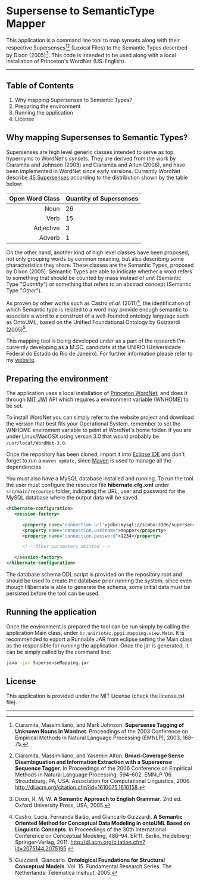Supersense to SemanticType Mapper
=================================

This application is a command line tool to map synsets along with their respective Supersenses[^ciaramita1][^ciaramita2] (Lexical Files) to the Semantic Types described by Dixon (2005)[^dixon]. This code is intended to be used along with a local installation of Princeton's WordNet (US-English).

----------

Table of Contents
-----------------

 1. Why mapping Supersenses to Semantic Types?
 2. Preparing the environment
 3. Running the application
 4. License


Why mapping Supersenses to Semantic Types?
-------------------------------------------

Supersenses are high level generic classes intended to serve as top hypernyms to WordNet's synsets. They are derived from the work by Ciaramita and Johnson (2003) and Ciaramita and Altun (2006), and have been implemented in WordNet since early versions. Currently WordNet describe [45 Supersenses](http://wordnet.princeton.edu/wordnet/man/lexnames.5WN.html) according to the distribution shown by the table below:

Open Word Class  | Quantity of Supersenses
---------------: | :-----
Noun             | 26
Verb             | 15
Adjective        | 3
Adverb           | 1

On the other hand, another kind of high level classes have been proposed, not only grouping words by common meaning, but also describing some characteristics they share. These classes are the Semantic Types, proposed by Dixon (2005). Semantic Types are able to indicate whether a word refers to something that should be counted by mass instead of unit (Semantic Type "*Quantity*") or something that refers to an abstract concept (Semantic Type "*Other*").

As proven by other works such as Castro *et.al.* (2011)[^castro], the identification of which Semantic type is related to a word may provide enough semantic to associate a word to a construct of a well-founded ontology language such as OntoUML, based on the Unified Foundational Ontology by Guizzardi (2005)[^guizzardi].

This mapping tool is being developed under as a part of the research I'm currently developing as a M.SC. candidate at the UNIRIO (Universidade Federal do Estado do Rio de Janeiro). For further information please refer to my [website](http://www.fleao.com.br).


Preparing the environment
--------------------------

The application uses a local installation of [Princeton WordNet](http://wordnet.princeton.edu/), and does it through [MIT JWI](http://projects.csail.mit.edu/jwi/) API which requires  a environment variable (WNHOME) to be set.

To install WordNet you can simply refer to the website project and download the version that best fits your Operational System. remember to set the WNHOME enviroment variable to point at WordNet's home folder. if you are under Linux/MacOSX using verson 3.0 that would probably be `/usr/local/WordNet-3.0`.

Once the repository has been cloned, import it into [Eclipse IDE](https://www.eclipse.org/) and don't forget to run a `maven update`, since [Maven](https://maven.apache.org/) is used to manage all the dependencies.

You must also have a MySQL database installed and running. To run the tool the user must configure the resource file **hibernate.cfg.xml** under `src/main/resources` folder, indicating the URL, user and password for the MySQL database where the output data will be saved.

```xml
<hibernate-configuration>
   <session-factory>

      <property name="connection.url">jdbc:mysql://simba:3306/supersense_mapping</property>
      <property name="connection.username">mapper</property>
      <property name="connection.password">1234</property>

      <!-- Other parameters omitted -->

   </session-factory>
</hibernate-configuration>

```

The database schema DDL script is provided on the repository root and should be used to create the database prior running the system, since even though Hibernate is able to generate the schema, some initial data must be persisted before the tool can be used.




Running the application
------------------------

Once the environment is prepared the tool can be run simply by calling the application Main class, under `br.uniriotec.ppgi.mapping.view.Main`. It is recommended to export a Runnable JAR from eclipse setting the Main class as the responsible for running the application. Once the jar is generated, it can be simply called by the command line:

```sh
java -jar SupersenseMapping.jar
```


License
-------

This application is provided under the MIT License (check the license.txt file).


------


  [^ciaramita1]: Ciaramita, Massimiliano, and Mark Johnson. **Supersense Tagging of Unknown Nouns in Wordnet**. Proceedings of the 2003 Conference on Empirical Methods in Natural Language Processing (EMNLP), 2003, 168–75.

  [^ciaramita2]: Ciaramita, Massimiliano, and Yasemin Altun. **Broad-Coverage Sense Disambiguation and Information Extraction with a Supersense Sequence Tagger**. In Proceedings of the 2006 Conference on Empirical Methods in Natural Language Processing, 594–602. EMNLP ’06. Stroudsburg, PA, USA: Association for Computational Linguistics, 2006. http://dl.acm.org/citation.cfm?id=1610075.1610158.

  [^dixon]: Dixon, R. M. W. **A Semantic Approach to English Grammar**. 2nd ed. Oxford University Press, USA, 2005.

  [^castro]: Castro, Lucia, Fernanda Baião, and Giancarlo Guizzardi. **A Semantic Oriented Method for Conceptual Data Modeling in ontoUML Based on Linguistic Concepts**. In Proceedings of the 30th International Conference on Conceptual Modeling, 486–94. ER’11. Berlin, Heidelberg: Springer-Verlag, 2011. http://dl.acm.org/citation.cfm?id=2075144.2075195.

  [^guizzardi]:Guizzardi, Giancarlo. **Ontological Foundations for Structural Conceptual Models**. Vol. 15. Fundamental Research Series. The Netherlands: Telematica Insituut, 2005.

